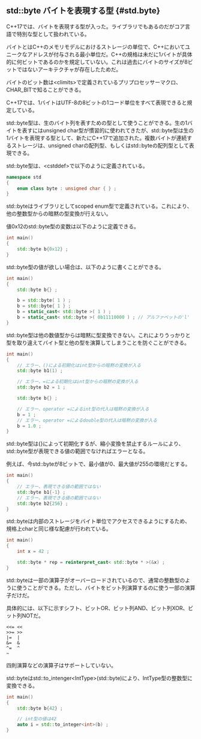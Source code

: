 ## std::byte バイトを表現する型 {#std.byte}

C++17では、バイトを表現する型が入った。ライブラリでもあるのだがコア言語で特別な型として扱われている。

バイトとはC++のメモリモデルにおけるストレージの単位で、C++においてユニークなアドレスが付与される最小単位だ。C++の規格は未だに1バイトが具体的に何ビットであるのかを規定していない。これは過去にバイトのサイズが8ビットではないアーキテクチャが存在したためだ。

バイトのビット数は\<climits\>で定義されているプリプロセッサーマクロ、CHAR_BITで知ることができる。

C++17では、1バイトはUTF-8の8ビットの1コード単位をすべて表現できると規定している。

std::byte型は、生のバイト列を表すための型として使うことができる。生の1バイトを表すにはunsigned char型が慣習的に使われてきたが、std::byte型は生の1バイトを表現する型として、新たにC++17で追加された。複数バイトが連続するストレージは、unsigned charの配列型、もしくはstd::byteの配列型として表現できる。

std::byte型は、\<cstddef\>で以下のように定義されている。

~~~c++
namespace std
{
    enum class byte : unsigned char { } ;
}
~~~

std::byteはライブラリとしてscoped enum型で定義されている。これにより、他の整数型からの暗黙の型変換が行えない。

値0x12のstd::byte型の変数は以下のように定義できる。

~~~cpp
int main()
{
    std::byte b{0x12} ;
}
~~~

std::byte型の値が欲しい場合は、以下のように書くことができる。

~~~cpp
int main()
{
    std::byte b{} ;

    b = std::byte( 1 ) ;
    b = std::byte{ 1 } ;
    b = static_cast< std::byte >( 1 ) ;
    b = static_cast< std::byte >( 0b11110000 ) ; // アルファベットの'l'
}
~~~

std::byte型は他の数値型からは暗黙に型変換できない。これによりうっかりと型を取り違えてバイト型と他の型を演算してしまうことを防ぐことができる。

~~~c++
int main()
{
    // エラー、()による初期化はint型からの暗黙の変換が入る
    std::byte b1(1) ;

    // エラー、=による初期化はint型からの暗黙の変換が入る
    std::byte b2 = 1 ;

    std::byte b{} ;

    // エラー、operator =によるint型の代入は暗黙の変換が入る
    b = 1 ;
    // エラー、operator =によるdouble型の代入は暗黙の変換が入る
    b = 1.0 ;
}
~~~

std::byte型は{}によって初期化するが、縮小変換を禁止するルールにより、std::byte型が表現できる値の範囲でなければエラーとなる。

例えば、今std::byteが8ビットで、最小値が0、最大値が255の環境だとする。

~~~cpp
int main()
{
    // エラー、表現できる値の範囲ではない
    std::byte b1{-1} ;
    // エラー、表現できる値の範囲ではない
    std::byte b2{256} ;
}
~~~

std::byteは内部のストレージをバイト単位でアクセスできるようにするため、規格上charと同じ様な配慮が行われている。

~~~cpp
int main()
{
    int x = 42 ;

    std::byte * rep = reinterpret_cast< std::byte * >(&x) ;
}
~~~

std::byteは一部の演算子がオーバーロードされているので、通常の整数型のように使うことができる。ただし、バイトをビット列演算するのに使う一部の演算子だけだ。

具体的には、以下に示すシフト、ビットOR、ビット列AND、ビット列XOR、ビット列NOTだ。

~~~
<<= << 
>>= >>
|=  |
&=  &
^=  ^
~
~~~

四則演算などの演算子はサポートしていない。

std::byteはstd::to_intenger\<IntType\>(std::byte)により、IntType型の整数型に変換できる。

~~~cpp
int main()
{
    std::byte b{42} ;

    // int型の値は42
    auto i = std::to_integer<int>(b) ;
}
~~~
